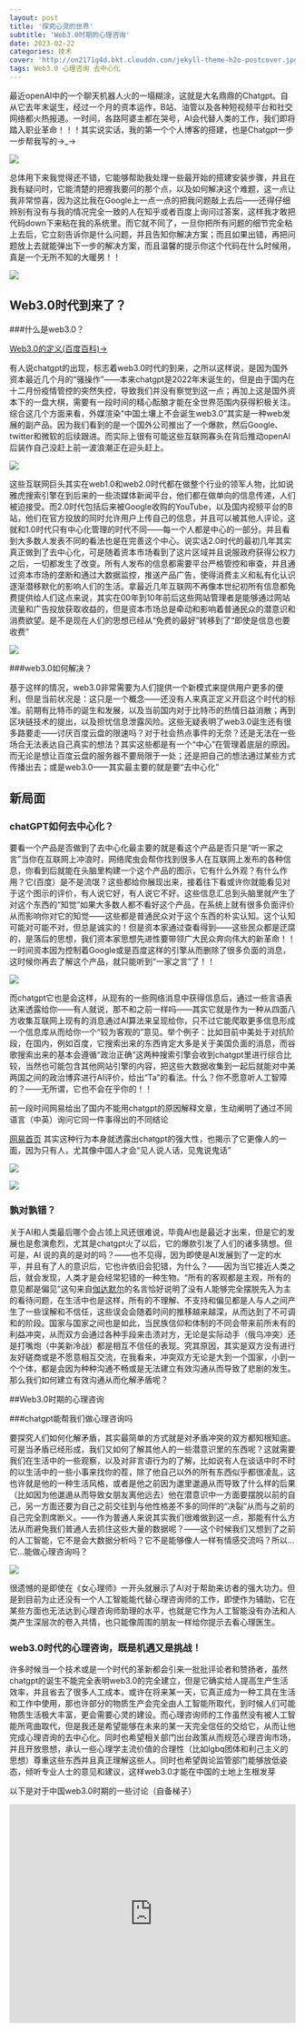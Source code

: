 ```yaml
---
layout: post
title: '探究心灵的世界'
subtitle: 'Web3.0时期的心理咨询'
date: 2023-02-22
categories: 技术
cover: 'http://on2171g4d.bkt.clouddn.com/jekyll-theme-h2o-postcover.jpg'
tags: Web3.0 心理咨询 去中心化
---
```


最近openAI中的一个聊天机器人火的一塌糊涂，这就是大名鼎鼎的Chatgpt。自从它去年末诞生，经过一个月的资本运作，B站、油管以及各种短视频平台和社交网络都火热报道。一时间，各路阿婆主都在哭号，AI会代替人类的工作，我们即将踏入职业革命！！！其实说实话，我的第一个个人博客的搭建，也是Chatgpt一步一步帮我写的→_→

![](https://github.com/FrankJason12138/FrankJason12138.github.io/blob/main/assets/img/chatgpt.jpg?raw=true)

总体用下来我觉得还不错，它能够帮助我处理一些最开始的搭建安装步骤，并且在我有疑问时，它能清楚的把握我要问的那个点，以及如何解决这个难题，这一点让我非常惊喜，因为这比我在Google上一点一点的把我问题敲上去后——还得仔细辨别有没有与我的情况完全一致的人在知乎或者百度上询问过答案，这样我才敢把代码down下来粘在我的系统里。而它就不同了，一旦你把所有问题的细节完全粘上去后，它立刻告诉你是什么问题，并且告知你解决方案；而且如果出错，再把问题放上去就能弹出下一步的解决方案，而且温馨的提示你这个代码在什么时候用，真是一个无所不知的大暖男！！

![](https://github.com/FrankJason12138/FrankJason12138.github.io/blob/main/assets/img/chat%E5%9B%9E%E7%AD%94.jpg?raw=true)

## Web3.0时代到来了？

###什么是web3.0？

[Web3.0的定义(百度百科)→](https://baike.baidu.com/item/web%203.0/2587429)

有人说chatgpt的出现，标志着web3.0时代的到来，之所以这样说，是因为国外资本最近几个月的“骚操作”——本来chatgpt是2022年末诞生的，但是由于国内在十二月份疫情管控的突然失控，导致我们并没有察觉到这一点；再加上这是国外资本下的一盘大棋，需要有一段时间的精心酝酿才能在全世界范围内获得积极关注。综合这几个方面来看，外媒渲染“中国土壤上不会诞生web3.0”其实是一种web发展的副产品。因为我们看到的是一个国外公司推出了一个爆款，然后Google、twitter和微软的后续跟进。而实际上很有可能这些互联网寡头在背后推动openAI后装作自己没赶上前一波浪潮正在迎头赶上。

![](https://www.tsinghua.edu.cn/_mediafile/qh2021b/publish/news/4205/20151027/98381445926957958.jpg)

这些互联网巨头其实在web1.0和web2.0时代都在做整个行业的领军人物，比如说雅虎搜索引擎在到后来的一些流媒体新闻平台，他们都在做单向的信息传递，人们被迫接受。而2.0时代包括后来被Google收购的YouTube，以及国内视频平台的B站，他们在官方投放的同时允许用户上传自己的信息，并且可以被其他人评论，这就和1.0时代只有中心化管理的时代不同——每一个人都是中心的一部分。并且看到大多数人发表不同的看法也是在完善这个中心。说实话2.0时代的最初几年其实真正做到了去中心化，可是随着资本市场看到了这片区域并且说服政府获得公权力之后，一切都发生了改变。所有人发布的信息都需要平台严格管控和审查，并且通过资本市场的垄断和通过大数据监控，推送产品广告，使得消费主义和私有化认识逐渐潜移默化的影响人们的生活。拿最近几年互联网不再像本世纪初所有信息都免费提供给人们这点来说，其实在00年到10年前后这些网站管理者是能够通过网站流量和广告投放获取收益的，但是资本市场总是牵动和影响着普通民众的潜意识和消费欲望。是不是现在人们的思想已经从“免费的最好”转移到了“即使是信息也要收费”

![](https://img95.699pic.com/xsj/3c/j8/i8.jpg!/fh/300)

###web3.0如何解决？

基于这样的情况，web3.0非常需要为人们提供一个新模式来提供用户更多的便利，但是当前状况是：这只是一个概念——还没有人来真正定义开启这个时代的标准。前期有比特币的诞生和发展，以及当前国内对于比特币的热情日益消散；再到区块链技术的提出，以及担忧信息泄露风险。这些无疑表明了web3.0诞生还有很多路要走——讨厌百度云盘的限速吗？对于社会热点事件的无奈？还是无法在一些场合无法表达自己真实的想法？其实这些都是有一个“中心”在管理着底层的原因。而无论是想让百度云盘的服务器不要局限于一处；还是把自己的想法通过某些方式传播出去；或是web3.0——其实最主要的就是要“去中心化”

## 新局面

### chatGPT如何去中心化？

要看一个产品是否做到了去中心化最主要的就是看这个产品是否只是“听一家之言”当你在互联网上冲浪时，网络爬虫会帮你找到很多人在互联网上发布的各种信息，你看到后就能在头脑里构建一个这个产品的图示，它有什么外观？有什么作用？它(百度）是不是流氓？这些都给你展现出来，接着往下看或许你就能看见对于这个图示的评价，有人说它好，有人说它不好。这些信息汇总到头脑里就产生了对这个东西的“知觉”如果大多数人都不看好这个产品，在系统上就有很多负面评价从而影响你对它的知觉——这些都是普通民众对于这个东西的朴实认知。这个认知可能对可能不对，但总是诚实的！但是资本家通过查看得到——这些民众都是迂腐的，是落后的思想，我们资本家思想先进性要带领广大民众奔向伟大的新革命！！一时间资本因为控制着Google或是百度这样的引擎从而删除了很多负面的消息，这时候你再去了解这个产品，就只能听到“一家之言”了！！

![](https://hiphotos.baidu.com/exp/pic/item/507c389759ee3d6dac9caf4043166d224e4adea0.jpg)

而chatgpt它也是会这样，从现有的一些网络消息中获得信息后，通过一些言语表达来透露给你——有人就说，那不和之前一样吗——其实它就是作为一种从四面八方收集互联网上现有的消息通过AI算法来呈现给你，只不过它能爬取更多信息形成一个信息库从而给你一个“较为客观的”意见。举个例子：比如目前中美处于对抗阶段，在国内，例如百度，它搜索出来的东西肯定大多是关于美国负面的消息，而谷歌搜索出来的基本会遵循“政治正确”这两种搜索引擎会收到chatgpt里进行综合比较，当然也可能包含其他网站引擎的内容，把这些大数据收集到一起后就能对中美两国之间的政治博弈进行AI评价，给出“Ta”的看法。什么？你不愿意听人工智障的？——无所谓，它也不会在乎你的！！

前一段时间网易给出了国内不能用chatgpt的原因解释文章，生动阐明了通过不同语言（中英）询问它同一件事得出的不同结论

[网易首页](https://www.163.com/dy/article/HT586OJV05434Z5U.html)
其实这种行为本身就透露出chatgpt的强大性，也揭示了它更像人的一面，因为只有人，尤其像中国人才会“见人说人话，见鬼说鬼话”

![](https://nimg.ws.126.net/?url=http%3A%2F%2Fdingyue.ws.126.net%2F2023%2F0209%2F5f97e358j00rpt06r008ec000u000jkm.jpg&thumbnail=660x2147483647&quality=80&type=jpg)

![](https://nimg.ws.126.net/?url=http%3A%2F%2Fdingyue.ws.126.net%2F2023%2F0209%2Fbbdcb5a0j00rpt06r0029c000ry00bvm.jpg&thumbnail=660x2147483647&quality=80&type=jpg)

### 孰对孰错？

关于AI和人类最后哪个会占领上风还很难说，毕竟AI也是最近才出来，但是它的发展也是愈演愈烈，尤其是chatgpt火了以后，它的爆款引发了人们的诸多猜想。但可是，AI 说的真的是对的吗？——也不见得，因为即使是AI发展到了一定的水平，并且有了人的意识后，它也许依旧会犯错，为什么？——因为当它接近人类之后，就会发现，人类才是会经常犯错的一种生物。“所有的客观都是主观，所有的意见都是偏见”这句来自[伽达默尔](https://baike.baidu.com/item/%E6%B1%89%E6%96%AF-%E6%A0%BC%E5%A5%A5%E5%B0%94%E6%A0%BC%C2%B7%E4%BC%BD%E8%BE%BE%E9%BB%98%E5%B0%94/5742286)的名言恰好说明了没有人能够完全摆脱先入为主的看待问题，在生活中也是这样，所有的不理解、不支持和偏见都是人与人之间产生了一些误解和不信任，这些误会会随着时间的推移越来越深，从而达到了不可调和的阶段。国家与国家之间也是如此，当民族信仰和体制的不同会带来前所未有的利益冲突，从而双方会通过各种手段来击溃对方，无论是实际动手（俄乌冲突）还是打嘴炮（中美新冷战）都是相互不信任的表现。究其原因，其实是双方没有进行友好磋商或是不愿意相互交流，在我看来，冲突双方无论是大到一个国家，小到一个个体，都是会因为种种沟通不畅或是无法建立有效沟通从而导致了悲剧的发生。那么我们如何建立有效沟通从而化解矛盾呢？

##Web3.0时期的心理咨询

###chatgpt能帮我们做心理咨询吗

要探究人们如何化解矛盾，其实最简单的方式就是对矛盾冲突的双方都知根知底。可是当矛盾已经形成，我们又如何了解其他人的一些潜意识里的东西呢？这就需要我们在生活中的一些观察，以及对非言语行为的了解，比如说有人在谈话中时不时的以生活中的一些小事来找你的茬，除了他自己以外的所有东西似乎都很凌乱，这也许就是他的一种生活风格，或者是他之前因为邋里邋遢从而导致了什么样的后果（比如因为他邋遢从而导致女朋友离他远去）他在潜意识中一方面要摆脱以前的自己，另一方面还要为自己之前交往到与他性格差不多的同伴的“决裂”从而与之前的自己完全割席断义。——作为普通人来说其实我们很难做到这一点，那能有什么方法从而避免我们普通人去抓住这些大量的数据呢？——这个时候我们又想到了之前的人工智能，它不是会大数据分析吗？它不是能够像人一样有情感交流吗？所以...它...能做心理咨询吗？

![](https://i0.hdslb.com/bfs/new_dyn/bc26672648a9827a2a66298d4f4a1d1446914798.jpg@1036w.webp)

很遗憾的是即使在《女心理师》一开头就展示了AI对于帮助来访者的强大功力。但是到目前为止还没有一个人工智能能代替心理咨询师的工作，即使作为辅助，它在某些方面也无法达到心理咨询师助理的水平，也就是它作为人工智能没有办法和人类产生深层次的卷入共情，也只能像周围的朋友一样给你提示去看心理医生。

### web3.0时代的心理咨询，既是机遇又是挑战！

许多时候当一个技术或是一个时代的革新都会引来一批批评论者和赞扬者，虽然chatgpt的诞生不能完全表明web3.0的完全建立，但是它确实给人提高生产生活效率，并且省去了很多人工成本，或许在将来某一天，它真正成为一种工具在生活和工作中使用，那也许部分的物质生产会完全由人工智能所取代，到时候人们可能物质生活极大丰富，更会需要心灵的建设。而心理咨询师的工作虽然没有被人工智能所弯曲取代，但是我还是希望能够在未来的某一天完全信任的交给它，从而让他完成心理咨询的去中心化。同时也希望相关部门出台政策从而规范心理咨询市场，并且开放思想，承认一些心理学主流价值的合理性（比如lgbq团体和利己主义的思想）尊重这些东西并且真正理解这些人。同时也希望舆论监管部门能够放低姿态，倾听专业人士的意见和建议，这样web3.0才能在中国的土地上生根发芽

以下是对于中国web3.0时期的一些讨论（自备梯子）

<iframe type="text/html" width="100%" height="385" src="https://www.youtube.com/embed/H9Wx2RktHXs" frameborder="0"></iframe>